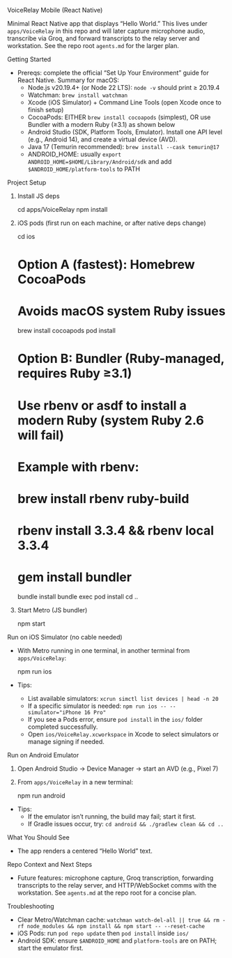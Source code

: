 VoiceRelay Mobile (React Native)

Minimal React Native app that displays “Hello World.” This lives under `apps/VoiceRelay` in this repo and will later capture microphone audio, transcribe via Groq, and forward transcripts to the relay server and workstation. See the repo root `agents.md` for the larger plan.

Getting Started

- Prereqs: complete the official “Set Up Your Environment” guide for React Native. Summary for macOS:
  - Node.js v20.19.4+ (or Node 22 LTS): `node -v` should print ≥ 20.19.4
  - Watchman: `brew install watchman`
  - Xcode (iOS Simulator) + Command Line Tools (open Xcode once to finish setup)
  - CocoaPods: EITHER `brew install cocoapods` (simplest), OR use Bundler with a modern Ruby (≥3.1) as shown below
  - Android Studio (SDK, Platform Tools, Emulator). Install one API level (e.g., Android 14), and create a virtual device (AVD).
  - Java 17 (Temurin recommended): `brew install --cask temurin@17`
  - ANDROID_HOME: usually `export ANDROID_HOME=$HOME/Library/Android/sdk` and add `$ANDROID_HOME/platform-tools` to PATH

Project Setup

1) Install JS deps

   cd apps/VoiceRelay
   npm install

2) iOS pods (first run on each machine, or after native deps change)

   cd ios
   # Option A (fastest): Homebrew CocoaPods
   # Avoids macOS system Ruby issues
   brew install cocoapods
   pod install

   # Option B: Bundler (Ruby-managed, requires Ruby ≥3.1)
   # Use rbenv or asdf to install a modern Ruby (system Ruby 2.6 will fail)
   # Example with rbenv:
   #   brew install rbenv ruby-build
   #   rbenv install 3.3.4 && rbenv local 3.3.4
   #   gem install bundler
   bundle install
   bundle exec pod install
   cd ..

3) Start Metro (JS bundler)

   npm start

Run on iOS Simulator (no cable needed)

- With Metro running in one terminal, in another terminal from `apps/VoiceRelay`:

  npm run ios

- Tips:
  - List available simulators: `xcrun simctl list devices | head -n 20`
  - If a specific simulator is needed: `npm run ios -- --simulator="iPhone 16 Pro"`
  - If you see a Pods error, ensure `pod install` in the `ios/` folder completed successfully.
  - Open `ios/VoiceRelay.xcworkspace` in Xcode to select simulators or manage signing if needed.

Run on Android Emulator

1) Open Android Studio → Device Manager → start an AVD (e.g., Pixel 7)
2) From `apps/VoiceRelay` in a new terminal:

   npm run android

- Tips:
  - If the emulator isn’t running, the build may fail; start it first.
  - If Gradle issues occur, try: `cd android && ./gradlew clean && cd ..`

What You Should See

- The app renders a centered “Hello World” text.

Repo Context and Next Steps

- Future features: microphone capture, Groq transcription, forwarding transcripts to the relay server, and HTTP/WebSocket comms with the workstation. See `agents.md` at the repo root for a concise plan.

Troubleshooting

- Clear Metro/Watchman cache: `watchman watch-del-all || true && rm -rf node_modules && npm install && npm start -- --reset-cache`
- iOS Pods: run `pod repo update` then `pod install` inside `ios/`
- Android SDK: ensure `$ANDROID_HOME` and `platform-tools` are on PATH; start the emulator first.
